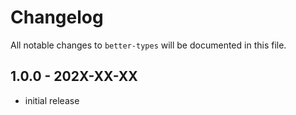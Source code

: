 # Changelog

All notable changes to `better-types` will be documented in this file.

## 1.0.0 - 202X-XX-XX

- initial release
